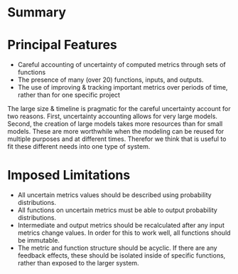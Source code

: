 # Summary

# Principal Features
- Careful accounting of uncertainty of computed metrics through sets of functions
- The presence of many (over 20) functions, inputs, and outputs.
- The use of improving & tracking important metrics over periods of time, rather than for one specific project

The large size & timeline is pragmatic for the careful uncertainty account for two reasons.  First, uncertainty accounting allows for very large models.  Second, the creation of large models takes more resources than for small models.  These are more worthwhile when the modeling can be reused for multiple purposes and at different times. Therefor we think that is useful to fit these different needs into one type of system.

# Imposed Limitations
- All uncertain metrics values should be described using probability distributions.
- All functions on uncertain metrics must be able to output probability distributions.
- Intermediate and output metrics should be recalculated after any input metrics change values. In order for this to work well, all functions should be immutable.
- The metric and function structure should be acyclic.  If there are any feedback effects, these should be isolated inside of specific functions, rather than exposed to the larger system.
